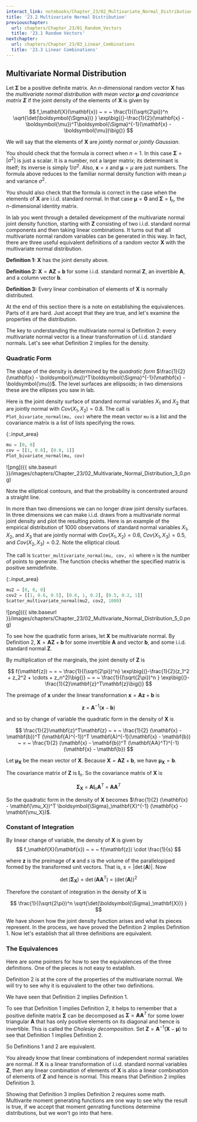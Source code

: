 ```yaml
---
interact_link: notebooks/Chapter_23/02_Multivariate_Normal_Distribution.ipynb
title: '23.2 Multivariate Normal Distribution'
previouschapter:
  url: chapters/Chapter_23/01_Random_Vectors
  title: '23.1 Random Vectors'
nextchapter:
  url: chapters/Chapter_23/03_Linear_Combinations
  title: '23.3 Linear Combinations'
---
```


## Multivariate Normal Distribution ##

Let $\boldsymbol{\Sigma}$ be a positive definite matrix. An $n$-dimensional random vector $\mathbf{X}$ has the *multivariate normal distribution with mean vector $\boldsymbol{\mu}$ and covariance matrix $\boldsymbol{\Sigma}$* if the joint density of the elements of $\mathbf{X}$ is given by

$$
f_\mathbf{X}(\mathbf{x}) ~ = ~ \frac{1}{(\sqrt{2\pi})^n \sqrt{\det(\boldsymbol{\Sigma})} }
\exp\big{(}-\frac{1}{2}(\mathbf{x} - \boldsymbol{\mu})^T\boldsymbol{\Sigma}^{-1}(\mathbf{x} - \boldsymbol{\mu})\big{)}
$$

We will say that the elements of $\mathbf{X}$ are *jointly normal* or *jointly Gaussian*.

You should check that the formula is correct when $n = 1$. In this case $\boldsymbol{\Sigma} = [\sigma^2]$ is just a scalar. It is a number, not a larger matrix; its determinant is itself; its inverse is simply $1/\sigma^2$. Also, $\mathbf{x} = x$ and $\boldsymbol{\mu} = \mu$ are just numbers. The formula above reduces to the familiar normal density function with mean $\mu$ and variance $\sigma^2$.

You should also check that the formula is correct in the case when the elements of $\mathbf{X}$ are i.i.d. standard normal. In that case $\mathbf{\mu} = \mathbf{0}$ and $\boldsymbol{\Sigma} = \mathbf{I}_n$, the $n$-dimensional identity matrix.

In lab you went through a detailed development of the multivariate normal joint density function, starting with $\mathbf{Z}$ consisting of two i.i.d. standard normal components and then taking linear combinations. It turns out that all multivariate normal random variables can be generated in this way. In fact, there are three useful equivalent definitions of a random vector $\mathbf{X}$ with the multivariate normal distribution.

**Definition 1:** $\mathbf{X}$ has the joint density above.

**Definition 2:** $\mathbf{X} = \mathbf{AZ} + \mathbf{b}$ for some i.i.d. standard normal $\mathbf{Z}$, an invertible $\mathbf{A}$, and a column vector $\mathbf{b}$.

**Definition 3:** Every linear combination of elements of $\mathbf{X}$ is normally distributed.

At the end of this section there is a note on establishing the equivalences. Parts of it are hard. Just accept that they are true, and let's examine the properties of the distribution.

The key to understanding the multivariate normal is Definition 2: every multivariate normal vector is a linear transformation of i.i.d. standard normals. Let's see what Definition 2 implies for the density.

### Quadratic Form ###
The shape of the density is determined by the *quadratic form* $\frac{1}{2}(\mathbf{x} - \boldsymbol{\mu})^T\boldsymbol{\Sigma}^{-1}(\mathbf{x} - \boldsymbol{\mu})$. The level surfaces are ellipsoids; in two dimensions these are the ellipses you saw in lab. 

Here is the joint density surface of standard normal variables $X_1$ and $X_2$ that are jointly normal with $Cov(X_1, X_2) = 0.8$. The call is `Plot_bivariate_normal(mu, cov)` where the mean vector `mu` is a list and the covariance matrix is a list of lists specifying the rows.


{:.input_area}
```python
mu = [0, 0]
cov = [[1, 0.8], [0.8, 1]]
Plot_bivariate_normal(mu, cov)
```


![png]({{ site.baseurl }}/images/chapters/Chapter_23/02_Multivariate_Normal_Distribution_3_0.png)


Note the elliptical contours, and that the probability is concentrated around a straight line. 

In more than two dimensions we can no longer draw joint density surfaces. In three dimensions we can make i.i.d. draws from a multivariate normal joint density and plot the resulting points. Here is an example of the empirical distribution of 1000 observations of standard normal variables $X_1$, $X_2$, and $X_3$ that are jointly normal with $Cov(X_1, X_2) = 0.6$, $Cov(X_1, X_3) = 0.5$, and $Cov(X_2, X_3) = 0.2$. Note the elliptical cloud.

The call is `Scatter_multivariate_normal(mu, cov, n)` where `n` is the number of points to generate. The function checks whether the specified matrix is positive semidefinite.


{:.input_area}
```python
mu2 = [0, 0, 0]
cov2 = [[1, 0.6, 0.5], [0.6, 1, 0.2], [0.5, 0.2, 1]]
Scatter_multivariate_normal(mu2, cov2, 1000)
```


![png]({{ site.baseurl }}/images/chapters/Chapter_23/02_Multivariate_Normal_Distribution_5_0.png)


To see how the quadratic form arises, let $\mathbf{X}$ be multivariate normal. By Definition 2, $\mathbf{X} = \mathbf{AZ} + \mathbf{b}$ for some invertible $\mathbf{A}$ and vector $\mathbf{b}$, and some i.i.d. standard normal $\mathbf{Z}$. 

By multiplication of the marginals, the joint density of $\mathbf{Z}$ is 

$$
f(\mathbf{z}) ~ = ~ \frac{1}{(\sqrt{2\pi})^n} \exp\big{(}-\frac{1}{2}(z_1^2 + z_2^2 + \cdots + z_n^2)\big{)} ~ = ~ \frac{1}{(\sqrt{2\pi})^n }
\exp\big{(}-\frac{1}{2}\mathbf{z}^T\mathbf{z}\big{)}
$$

The preimage of $\mathbf{x}$ under the linear transformation $\mathbf{x} = \mathbf{Az} + \mathbf{b}$ is 

$$
\mathbf{z} ~ = ~ \mathbf{A}^{-1}(\mathbf{x} - \mathbf{b})
$$

and so by change of variable the quadratic form in the density of $\mathbf{X}$ is

$$
\frac{1}{2}\mathbf{z}^T\mathbf{z} ~ = ~ 
\frac{1}{2} (\mathbf{x} - \mathbf{b})^T (\mathbf{A}^{-1})^T \mathbf{A}^{-1}(\mathbf{x} - \mathbf{b}) ~ = ~
\frac{1}{2} (\mathbf{x} - \mathbf{b})^T (\mathbf{AA}^T)^{-1} (\mathbf{x} - \mathbf{b})
$$

Let $\mathbf{\mu_X}$ be the mean vector of $\mathbf{X}$. Because $\mathbf{X} = \mathbf{AZ} + \mathbf{b}$, we have $\mathbf{\mu_X} = \mathbf{b}$. 

The covariance matrix of $\mathbf{Z}$ is $\mathbf{I}_n$. So the covariance matrix of $\mathbf{X}$ is

$$
\boldsymbol{\Sigma}_\mathbf{X} ~ = ~ \mathbf{A} \mathbf{I}_n \mathbf{A}^T ~ = ~ \mathbf{A} \mathbf{A}^T
$$

So the quadratic form in the density of $\mathbf{X}$ becomes $\frac{1}{2} (\mathbf{x} - \mathbf{\mu_X})^T \boldsymbol{\Sigma}_\mathbf{X}^{-1} (\mathbf{x} - \mathbf{\mu_X})$.

### Constant of Integration ###
By linear change of variable, the density of $\mathbf{X}$ is given by
$$
f_\mathbf{X}(\mathbf{x}) ~ = ~ f(\mathbf{z}) \cdot \frac{1}{s}
$$

where $\mathbf{z}$ is the preimage of $\mathbf{x}$ and $s$ is the volume of the parallelopiped formed by the transformed unit vectors. That is, $s = |\det(\mathbf{A})|$. Now

$$
\det(\boldsymbol{\Sigma}_\mathbf{X}) ~ = ~ \det(\mathbf{AA}^T) ~ = ~ (\det(\mathbf{A}))^2
$$

Therefore the constant of integration in the density of $\mathbf{X}$ is

$$
\frac{1}{(\sqrt{2\pi})^n \sqrt{\det(\boldsymbol{\Sigma}_\mathbf{X})} }
$$

We have shown how the joint density function arises and what its pieces represent. In the process, we have proved the Definition 2 implies Definition 1. Now let's establish that all three definitions are equivalent.

### The Equivalences ###
Here are some pointers for how to see the equivalences of the three definitions. One of the pieces is not easy to establish.

Definition 2 is at the core of the properties of the multivariate normal. We will try to see why it is equivalent to the other two definitions.

We have seen that Definition 2 implies Definition 1. 

To see that Definition 1 implies Definition 2, it helps to remember that a positive definite matrix $\boldsymbol{\Sigma}$ can be decomposed as $\boldsymbol{\Sigma} = \mathbf{AA}^T$ for some lower triangular $\mathbf{A}$ that has only positive elements on its diagonal and hence is invertible. This is called the *Cholesky decomposition*. Set $\mathbf{Z} = \mathbf{A}^{-1}(\mathbf{X} - \boldsymbol{\mu})$ to see that Definition 1 implies Definition 2. 

So Definitions 1 and 2 are equivalent.

You already know that linear combinations of independent normal variables are normal. If $\mathbf{X}$ is a linear transformation of i.i.d. standard normal variables $\mathbf{Z}$, then any linear combination of elements of $\mathbf{X}$ is also a linear combination of elements of $\mathbf{Z}$ and hence is normal. This means that Definition 2 implies Definition 3.

Showing that Definition 3 implies Definition 2 requires some math. Multivarite moment generating functions are one way to see why the result is true, if we accept that moment genrating functions determine distributions, but we won't go into that here. 
